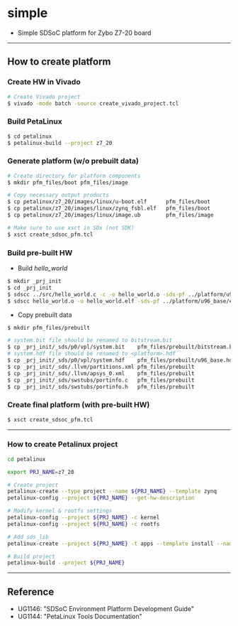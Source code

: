 # simple

- Simple SDSoC platform for Zybo Z7-20 board

***

## How to create platform

### Create HW in Vivado

```bash
# Create Vivado project
$ vivado -mode batch -source create_vivado_project.tcl
```

### Build PetaLinux

```bash
$ cd petalinux
$ petalinux-build --project z7_20
```

### Generate platform (w/o prebuilt data)

```bash
# Create directory for platform components
$ mkdir pfm_files/boot pfm_files/image

# Copy necessary output products
$ cp petalinux/z7_20/images/linux/u-boot.elf      pfm_files/boot
$ cp petalinux/z7_20/images/linux/zynq_fsbl.elf   pfm_files/boot
$ cp petalinux/z7_20/images/linux/image.ub        pfm_files/image

# Make sure to use xsct in SDx (not SDK)
$ xsct create_sdsoc_pfm.tcl
```

### Build pre-built HW

- Build _hello_world_

```bash
$ mkdir _prj_init
$ cd _prj_init
$ sdscc ../src/hello_world.c -c -o hello_world.o -sds-pf ../platform/u96_base/export/u96_base -sds-sys-config linux -target-os linux
$ sdscc hello_world.o -o hello_world.elf -sds-pf ../platform/u96_base/export/u96_base -sds-sys-config linux -target-os linux
```

- Copy prebuilt data

```bash
$ mkdir pfm_files/prebuilt

# system.bit file should be renamed to bitstream.bit
$ cp _prj_init/_sds/p0/vpl/system.bit    pfm_files/prebuilt/bitstream.bit
# system.hdf file should be renamed to <platform>.hdf
$ cp _prj_init/_sds/p0/vpl/system.hdf    pfm_files/prebuilt/u96_base.hdf
$ cp _prj_init/_sds/.llvm/partitions.xml pfm_files/prebuilt
$ cp _prj_init/_sds/.llvm/apsys_0.xml    pfm_files/prebuilt
$ cp _prj_init/_sds/swstubs/portinfo.c   pfm_files/prebuilt
$ cp _prj_init/_sds/swstubs/portinfo.h   pfm_files/prebuilt
```

### Create final platform (with pre-built HW)

```bash
$ xsct create_sdsoc_pfm.tcl
```

***

### How to create Petalinux project

```bash
cd petalinux

export PRJ_NAME=z7_20

# Create project
petalinux-create --type project --name ${PRJ_NAME} --template zynq
petalinux-config --project ${PRJ_NAME} --get-hw-description

# Modify kernel & rootfs settings
petalinux-config --project ${PRJ_NAME} -c kernel
petalinux-config --project ${PRJ_NAME} -c rootfs

# Add sds_lib
petalinux-create --project ${PRJ_NAME} -t apps --template install --name sdslib --enable

# Build project
petalinux-build --project ${PRJ_NAME}
```

***

## Reference

  - UG1146: "SDSoC Environment Platform Development Guide"
  - UG1144: "PetaLinux Tools Documentation"
